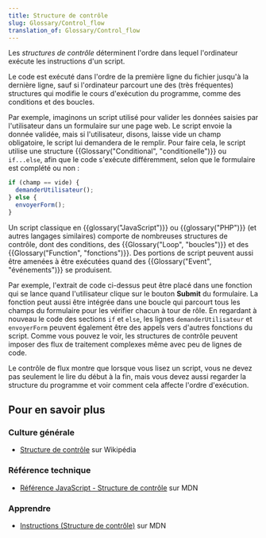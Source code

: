 ```yaml
---
title: Structure de contrôle
slug: Glossary/Control_flow
translation_of: Glossary/Control_flow
---
```


Les _structures de contrôle_ déterminent l'ordre dans lequel l'ordinateur exécute les instructions d'un script.

Le code est exécuté dans l'ordre de la première ligne du fichier jusqu'à la dernière ligne, sauf si l'ordinateur parcourt une des (très fréquentes) structures qui modifie le cours d'exécution du programme, comme des conditions et des boucles.

Par exemple, imaginons un script utilisé pour valider les données saisies par l'utilisateur dans un formulaire sur une page web. Le script envoie la donnée validée, mais si l'utilisateur, disons, laisse vide un champ obligatoire, le script lui demandera de le remplir. Pour faire cela, le script utilise une structure {{Glossary("Conditional", "conditionelle")}} ou `if...else`, afin que le code s'exécute différemment, selon que le formulaire est complété ou non :

```js
if (champ == vide) {
  demanderUtilisateur();
} else {
  envoyerForm();
}
```

Un script classique en {{glossary("JavaScript")}} ou {{glossary("PHP")}} (et autres langages similaires) comporte de nombreuses structures de contrôle, dont des conditions, des {{Glossary("Loop", "boucles")}} et des {{Glossary("Function", "fonctions")}}. Des portions de script peuvent aussi être amenées à être exécutées quand des {{Glossary("Event", "événements")}} se produisent.

Par exemple, l'extrait de code ci-dessus peut être placé dans une fonction qui se lance quand l'utilisateur clique sur le bouton **Submit** du formulaire. La fonction peut aussi être intégrée dans une boucle qui parcourt tous les champs du formulaire pour les vérifier chacun à tour de rôle. En regardant à nouveau le code des sections `if` et `else`, les lignes `demanderUtilisateur` et `envoyerForm` peuvent également être des appels vers d'autres fonctions du script. Comme vous pouvez le voir, les structures de contrôle peuvent imposer des flux de traitement complexes même avec peu de lignes de code.

Le contrôle de flux montre que lorsque vous lisez un script, vous ne devez pas seulement le lire du début à la fin, mais vous devez aussi regarder la structure du programme et voir comment cela affecte l'ordre d'exécution.

## Pour en savoir plus

### Culture générale

- [Structure de contrôle](https://fr.wikipedia.org/wiki/Structure_de_contr%C3%B4le) sur Wikipédia

### Référence technique

- [Référence JavaScript - Structure de contrôle](/fr/docs/Web/JavaScript/Reference#Contrôle_du_flux) sur MDN

### Apprendre

- [Instructions (Structure de contrôle)](/fr/docs/Web/JavaScript/Guide/Contrôle_du_flux_Gestion_des_erreurs) sur MDN
